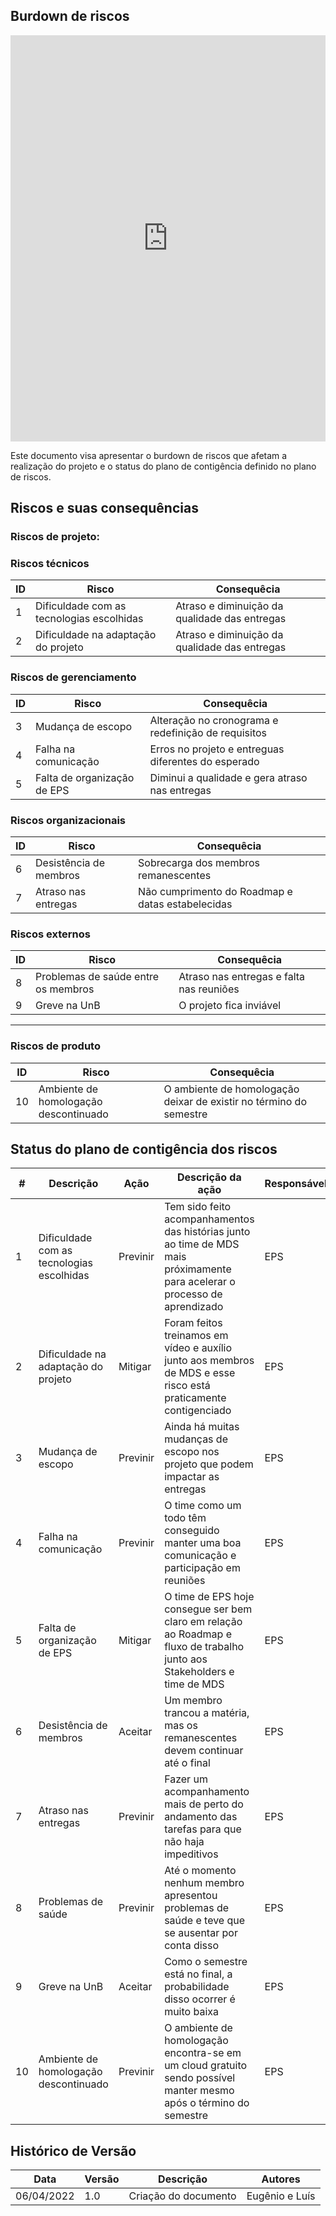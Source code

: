 ## Burdown de riscos

<iframe frameborder="0" style="width:100%;height:650px;" src="https://docs.google.com/spreadsheets/d/1P48o8nI_MFmMjSFoOcKXm8u3I7NIddX0aF2qb28lVmE/edit?usp=sharing"></iframe>

Este documento visa apresentar o burdown de riscos que afetam a realização do projeto e o status do plano de contigência definido no plano de riscos.

## Riscos e suas consequências

### Riscos de projeto:

### Riscos técnicos
| ID | Risco | Consequêcia |
|--|--|--|
| 1 | Dificuldade com as tecnologias escolhidas | Atraso e diminuição da qualidade das entregas  |
| 2 | Dificuldade na adaptação do projeto | Atraso e diminuição da qualidade das entregas  |

### Riscos de gerenciamento
| ID | Risco | Consequêcia |
|--|--|--|
| 3 | Mudança de escopo | Alteração no cronograma e redefinição de requisitos |
| 4 | Falha na comunicação | Erros no projeto e entreguas diferentes do esperado |
| 5 | Falta de organização de EPS | Diminui a qualidade e gera atraso nas entregas |

### Riscos organizacionais
| ID | Risco | Consequêcia |
|--|--|--|
| 6 | Desistência de membros | Sobrecarga dos membros remanescentes |
| 7 | Atraso nas entregas | Não cumprimento do Roadmap e datas estabelecidas |

### Riscos externos
| ID | Risco | Consequêcia |
|--|--|--|
| 8 | Problemas de saúde entre os membros  | Atraso nas entregas e falta nas reuniões |
| 9 | Greve na UnB | O projeto fica inviável

<hr>

### Riscos de produto
| ID | Risco | Consequêcia |
|--|--|--|
| 10 | Ambiente de homologação descontinuado | O ambiente de homologação deixar de existir no término do semestre |

## Status do plano de contigência dos riscos

| # | Descrição | Ação | Descrição da ação | Responsável |
| -- | -- | -- | -- | -- |
| 1 | Dificuldade com as tecnologias escolhidas | Previnir | Tem sido feito acompanhamentos das histórias junto ao time de MDS mais próximamente para acelerar o processo de aprendizado | EPS |
| 2 | Dificuldade na adaptação do projeto | Mitigar | Foram feitos treinamos em vídeo e auxílio junto aos membros de MDS e esse risco está praticamente contigenciado | EPS |
| 3 | Mudança de escopo | Previnir | Ainda há muitas mudanças de escopo nos projeto que podem impactar as entregas | EPS |
| 4 | Falha na comunicação | Previnir | O time como um todo têm conseguido manter uma boa comunicação e participação em reuniões | EPS |
| 5 | Falta de organização de EPS | Mitigar | O time de EPS hoje consegue ser bem claro em relação ao Roadmap e fluxo de trabalho junto aos Stakeholders e time de MDS | EPS |
| 6 | Desistência de membros | Aceitar | Um membro trancou a matéria, mas os remanescentes devem continuar até o final | EPS |
| 7 | Atraso nas entregas | Previnir | Fazer um acompanhamento mais de perto do andamento das tarefas para que não haja impeditivos | EPS | 
| 8 | Problemas de saúde | Previnir | Até o momento nenhum membro apresentou problemas de saúde e teve que se ausentar por conta disso | EPS |
| 9 | Greve na UnB | Aceitar | Como o semestre está no final, a probabilidade disso ocorrer é muito baixa | EPS |
| 10 | Ambiente de homologação descontinuado | Previnir | O ambiente de homologação encontra-se em um cloud gratuito sendo possível manter mesmo após o término do semestre | EPS |


## Histórico de Versão

| Data       | Versão | Descrição            | Autores     |
| ---------- | ------ | -------------------- | ----------- |
| 06/04/2022 | 1.0    | Criação do documento | Eugênio e Luís |
